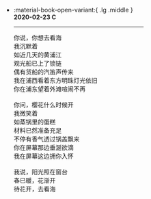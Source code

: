 <!DOCTYPE html>
<html lang="zh-CN">
<head>
    <meta charset="UTF-8">
    <meta name="viewport" content="width=device-width, initial-scale=1.0">
    <title>樱花背景特效网页</title>
    <style>
        /* 樱花样式 */
        .sakura {
            position: fixed;
            width: 20px;
            height: 20px;
            background-color: pink;
            border-radius: 50%;
            box-shadow: 0px 0px 5px rgba(0, 0, 0, 0.2);
            animation: fall linear infinite;
        }
        @keyframes fall {
            0% {
                transform: translateY(-100px) rotate(0deg);
            }
            100% {
                transform: translateY(110vh) rotate(360deg);
            }
        }
    </style>
</head>
<body>
    <!--<h1>樱花飘落的背景效果</h1>-->
    <script>
        function createSakura() {
            const sakura = document.createElement('div');
            sakura.classList.add('sakura');
            // 随机位置和大小
            sakura.style.left = Math.random() * 100 + 'vw';
            sakura.style.animationDuration = Math.random() * 5 + 5 + 's'; // 随机动画时长
            sakura.style.opacity = Math.random(); // 随机透明度
            document.body.appendChild(sakura);
            // 动画结束后移除元素
            setTimeout(() => {
                sakura.remove();
            }, 10000); // 设置和动画时间一致
        }
        // 每隔300毫秒生成一个樱花
        setInterval(createSakura, 300);
    </script>
</body>
</html>

<div class="grid cards" style = "margin:10px calc(30%) 10px calc(5%)" markdown>

-   :material-book-open-variant:{ .lg .middle } __2020-02-23 C__

    ---

    你说，你想去看海<br>
    我沉默着<br>
    如近几天的黄浦江<br>
    观光船已上了锁链<br>
    偶有货船的汽笛声传来<br>
    我在浦西看着东方明珠灯光依旧<br>
    你在浦东望着外滩喧闹不再<br>
    <br>
    你问，樱花什么时候开<br>
    我微笑着<br>
    如蒸锅里的蛋糕<br>
    材料已然准备充足<br>
    不停有香气透过锅盖飘来<br>
    你在屏幕那边垂涎欲滴<br>
    我在屏幕这边拥你入怀<br>
    <br>
    我说，阳光照在窗台<br>
    春已暖，花渐开<br>
    待花开，去看海<br>
</div>

